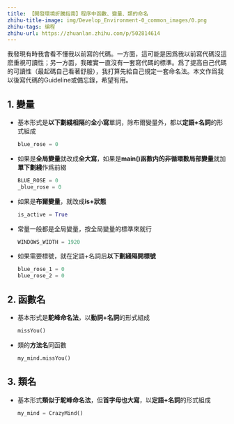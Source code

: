 ```yaml
---
title: 【開發環境折騰指南】程序中函數、變量、類的命名
zhihu-title-image: img/Develop_Environment-0_common_images/0.png
zhihu-tags: 编程
zhihu-url: https://zhuanlan.zhihu.com/p/502814614
---
```

我發現有時我會看不懂我以前寫的代碼。一方面，這可能是因爲我以前寫代碼沒這麽重視可讀性；另一方面，我確實一直沒有一套寫代碼的標準。爲了提高自己代碼的可讀性（最起碼自己看著舒服），我打算先給自己規定一套命名法。本文作爲我以後寫代碼的Guideline或備忘錄，希望有用。

## 1. 變量

- 基本形式是**以下劃綫相隔**的**全小寫**單詞，除布爾變量外，都以**定語+名詞**的形式組成
    ```python
    blue_rose = 0
    ```
- 如果是**全局變量**就改成**全大寫**，如果是**main()**函數内的**非循環數局部變量**就加 **單下劃綫**作爲前綴
    ```python
    BLUE_ROSE = 0
    _blue_rose = 0
    ```
- 如果是**布爾變量**，就改成**is+狀態**
    ```python
    is_active = True
    ```
- 常量一般都是全局變量，按全局變量的標準來就行
    ```python
    WINDOWS_WIDTH = 1920
    ```
- 如果需要標號，就在定語+名詞后**以下劃綫隔開標號**
    ```python
    blue_rose_1 = 0
    blue_rose_2 = 0
    ```

## 2. 函數名

- 基本形式是**駝峰命名法**，以**動詞+名詞**的形式組成
    ```python
    missYou()
    ```
- 類的**方法名**同函數
    ```python
    my_mind.missYou()
    ```

## 3. 類名

- 基本形式**類似于駝峰命名法**，但**首字母也大寫**，以**定語+名詞**的形式組成
    ```python
    my_mind = CrazyMind()
    ```